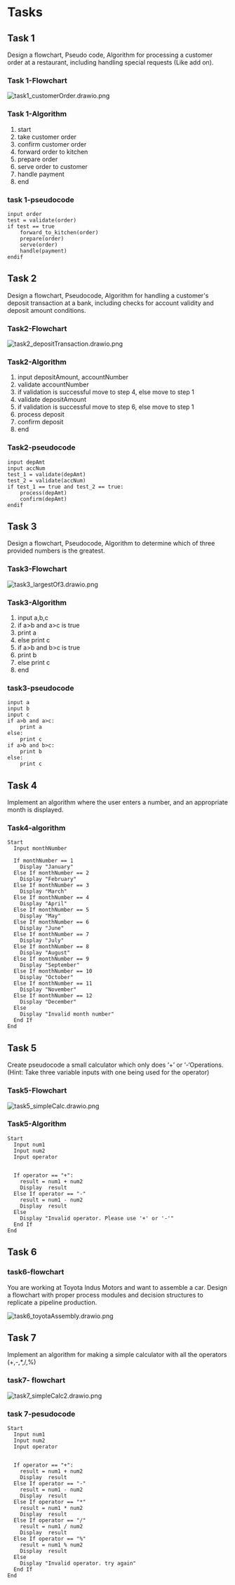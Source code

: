 
# Tasks

## Task 1

 Design a flowchart, Pseudo code, Algorithm for processing a customer order at a restaurant,
including handling special requests (Like add on).

### Task 1-Flowchart

![task1_customerOrder.drawio.png](task1_customerOrder.drawio.png)

### Task 1-Algorithm

1. start
2. take customer order
3. confirm customer order
4. forward order to kitchen
5. prepare order
6. serve order to customer
7. handle payment
8. end

### task 1-pseudocode

```pseudocode
input order
test = validate(order)
if test == true
    forward_to_kitchen(order)
    prepare(order)
    serve(order)
    handle(payment)
endif
```

## Task 2

 Design a flowchart, Pseudocode, Algorithm for handling a customer's deposit transaction at a
bank, including checks for account validity and deposit amount conditions.

### Task2-Flowchart

![task2_depositTransaction.drawio.png](task2_depositTransaction.drawio.png)

### Task2-Algorithm

1. input depositAmount, accountNumber
2. validate accountNumber
3. if validation is successful  move to step 4, else move to step 1
4. validate depositAmount
5. if validation is successful  move to step 6, else move to step 1
6. process deposit
7. confirm deposit
8. end

### Task2-pseudocode

```pseudocode
input depAmt
input accNum
test_1 = validate(depAmt)
test_2 = validate(accNum)
if test_1 == true and test_2 == true:
    process(depAmt)
    confirm(depAmt)
endif
```

## Task 3

Design a flowchart, Pseudocode, Algorithm to determine which of three provided numbers is the
greatest.

### Task3-Flowchart

![task3_largestOf3.drawio.png](task3_largestOf3.drawio.png)

### Task3-Algorithm

1. input a,b,c
2. if a>b and a>c is true
3. print a
4. else print c
5. if a>b and b>c is true
6. print b
7. else print c
8. end

### task3-pseudocode

```pseudocode
input a
input b
input c
if a>b and a>c:
    print a
else:
    print c
if a>b and b>c:
    print b
else:
    print c
```

## Task 4

Implement an algorithm where the user enters a number, and an appropriate month is
displayed.

### Task4-algorithm

```pseudocode
Start
  Input monthNumber
  
  If monthNumber == 1
    Display "January"
  Else If monthNumber == 2
    Display "February"
  Else If monthNumber == 3
    Display "March"
  Else If monthNumber == 4
    Display "April"
  Else If monthNumber == 5
    Display "May"
  Else If monthNumber == 6
    Display "June"
  Else If monthNumber == 7
    Display "July"
  Else If monthNumber == 8
    Display "August"
  Else If monthNumber == 9
    Display "September"
  Else If monthNumber == 10
    Display "October"
  Else If monthNumber == 11
    Display "November"
  Else If monthNumber == 12
    Display "December"
  Else
    Display "Invalid month number"
  End If
End

```

## Task 5

Create pseudocode a small calculator which only does ‘+’ or ‘-‘Operations. (Hint: Take three
variable inputs with one being used for the operator)

### Task5-Flowchart

![task5_simpleCalc.drawio.png](task5_simpleCalc.drawio.png)

### Task5-Algorithm

```pseudocode
Start
  Input num1
  Input num2
  Input operator
  
  
  If operator == "+":
    result = num1 + num2
    Display  result
  Else If operator == "-"
    result = num1 - num2
    Display  result
  Else
    Display "Invalid operator. Please use '+' or '-'"
  End If
End

```

## Task 6

### task6-flowchart

 You are working at Toyota Indus Motors and want to assemble a car.
Design a flowchart with proper process modules and decision structures to replicate a pipeline production.

![task6_toyotaAssembly.drawio.png](task6_toyotaAssembly.drawio.png)

## Task 7

Implement an algorithm for making a simple calculator with all the operators (+,-,*,/,%)

### task7- flowchart

![task7_simpleCalc2.drawio.png](task7_simpleCalc2.drawio.png)

### task 7-pesudocode

```pseudocode
Start
  Input num1
  Input num2
  Input operator
  
  
  If operator == "+":
    result = num1 + num2
    Display  result
  Else If operator == "-"
    result = num1 - num2
    Display  result
  Else If operator == "*"
    result = num1 * num2
    Display  result
  Else If operator == "/"
    result = num1 / num2
    Display  result
  Else If operator == "%"
    result = num1 % num2
    Display  result
  Else
    Display "Invalid operator. try again"
  End If
End

```
